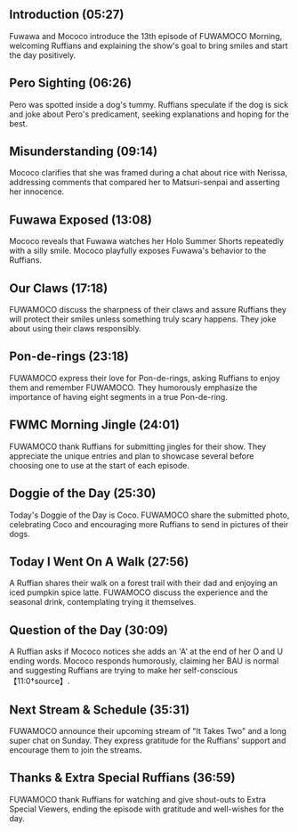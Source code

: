 ## Introduction (05:27)

Fuwawa and Mococo introduce the 13th episode of FUWAMOCO Morning, welcoming Ruffians and explaining the show's goal to bring smiles and start the day positively.

## Pero Sighting (06:26)

Pero was spotted inside a dog's tummy. Ruffians speculate if the dog is sick and joke about Pero's predicament, seeking explanations and hoping for the best.

## Misunderstanding (09:14)

Mococo clarifies that she was framed during a chat about rice with Nerissa, addressing comments that compared her to Matsuri-senpai and asserting her innocence.

## Fuwawa Exposed (13:08)

Mococo reveals that Fuwawa watches her Holo Summer Shorts repeatedly with a silly smile. Mococo playfully exposes Fuwawa's behavior to the Ruffians.

## Our Claws (17:18)

FUWAMOCO discuss the sharpness of their claws and assure Ruffians they will protect their smiles unless something truly scary happens. They joke about using their claws responsibly.

## Pon-de-rings (23:18)

FUWAMOCO express their love for Pon-de-rings, asking Ruffians to enjoy them and remember FUWAMOCO. They humorously emphasize the importance of having eight segments in a true Pon-de-ring.

## FWMC Morning Jingle (24:01)

FUWAMOCO thank Ruffians for submitting jingles for their show. They appreciate the unique entries and plan to showcase several before choosing one to use at the start of each episode.

## Doggie of the Day (25:30)

Today's Doggie of the Day is Coco. FUWAMOCO share the submitted photo, celebrating Coco and encouraging more Ruffians to send in pictures of their dogs.

## Today I Went On A Walk (27:56)

A Ruffian shares their walk on a forest trail with their dad and enjoying an iced pumpkin spice latte. FUWAMOCO discuss the experience and the seasonal drink, contemplating trying it themselves.

## Question of the Day (30:09)

A Ruffian asks if Mococo notices she adds an 'A' at the end of her O and U ending words. Mococo responds humorously, claiming her BAU is normal and suggesting Ruffians are trying to make her self-conscious【11:0†source】.

## Next Stream & Schedule (35:31)

FUWAMOCO announce their upcoming stream of "It Takes Two" and a long super chat on Sunday. They express gratitude for the Ruffians' support and encourage them to join the streams.

## Thanks & Extra Special Ruffians (36:59)

FUWAMOCO thank Ruffians for watching and give shout-outs to Extra Special Viewers, ending the episode with gratitude and well-wishes for the day.

